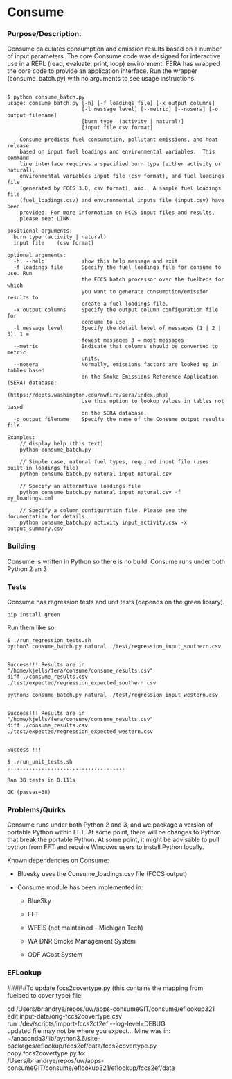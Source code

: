 # Consume

### Purpose/Description:
Consume calculates consumption and emission results based on a number of input parameters. The core Consume code was designed for interactive use in a REPL (read, evaluate, print, loop) environment. FERA has wrapped the core code to provide an application interface. Run the wrapper (consume_batch.py) with no arguments to see usage instructions.

```

$ python consume_batch.py 
usage: consume_batch.py [-h] [-f loadings file] [-x output columns]
                        [-l message level] [--metric] [--nosera] [-o output filename]
                        [burn type	(activity | natural)]
                        [input file	csv format]

    Consume predicts fuel consumption, pollutant emissions, and heat release
    based on input fuel loadings and environmental variables.  This command
    line interface requires a specified burn type (either activity or natural),
    environmental variables input file (csv format), and fuel loadings file
    (generated by FCCS 3.0, csv format), and.  A sample fuel loadings file
    (fuel_loadings.csv) and environmental inputs file (input.csv) have been
    provided. For more information on FCCS input files and results,
    please see: LINK.

positional arguments:
  burn type	(activity | natural)
  input file	(csv format)

optional arguments:
  -h, --help            show this help message and exit
  -f loadings file      Specify the fuel loadings file for consume to use. Run
                        the FCCS batch processor over the fuelbeds for which
                        you want to generate consumption/emission results to
                        create a fuel loadings file.
  -x output columns     Specify the output column configuration file for
                        consume to use
  -l message level      Specify the detail level of messages (1 | 2 | 3). 1 =
                        fewest messages 3 = most messages
  --metric              Indicate that columns should be converted to metric
                        units.
  --nosera              Normally, emissions factors are looked up in tables based
                        on the Smoke Emissions Reference Application (SERA) database: 
                        (https://depts.washington.edu/nwfire/sera/index.php) 
                        Use this option to lookup values in tables not based 
                        on the SERA database.
  -o output filename    Specify the name of the Consume output results file.

Examples:
    // display help (this text)
    python consume_batch.py

    // Simple case, natural fuel types, required input file (uses built-in loadings file)
    python consume_batch.py natural input_natural.csv

    // Specify an alternative loadings file
    python consume_batch.py natural input_natural.csv -f my_loadings.xml

    // Specify a column configuration file. Please see the documentation for details.
    python consume_batch.py activity input_activity.csv -x output_summary.csv

```

### Building
Consume is written in Python so there is no build. Consume runs under both Python 2 an 3

### Tests
Consume has regression tests and unit tests (depends on the green library). 
```
pip install green
```

Run them like so:

```
$ ./run_regression_tests.sh 
python3 consume_batch.py natural ./test/regression_input_southern.csv 


Success!!! Results are in "/home/kjells/fera/consume/consume_results.csv"
diff ./consume_results.csv ./test/expected/regression_expected_southern.csv 

python3 consume_batch.py natural ./test/regression_input_western.csv 


Success!!! Results are in "/home/kjells/fera/consume/consume_results.csv"
diff ./consume_results.csv ./test/expected/regression_expected_western.csv 


Success !!!

```

```
$ ./run_unit_tests.sh 
......................................

Ran 38 tests in 0.111s

OK (passes=38)

```


### Problems/Quirks
Consume runs under both Python 2 and 3, and we package a version of portable Python within FFT. At some point, there will be changes to Python that break the portable Python. At some point, it might be advisable to pull python from FFT and require Windows users to install Python locally.

Known dependencies on Consume:

* Bluesky uses the Consume_loadings.csv file (FCCS output)

* Consume module has been implemented in:

    - BlueSky

    - FFT

    - WFEIS (not maintained - Michigan Tech)

    - WA DNR Smoke Management System

    - ODF ACost System 


### EFLookup

#####To update fccs2covertype.py (this contains the mapping from fuelbed to cover type) file: 

cd /Users/briandrye/repos/uw/apps-consumeGIT/consume/eflookup321  
edit  input-data/orig-fccs2covertype.csv  
run ./dev/scripts/import-fccs2ct2ef --log-level=DEBUG  
updated file may not be where you expect... Mine was in:  
~/anaconda3/lib/python3.6/site-packages/eflookup/fccs2ef/data/fccs2covertype.py  
copy fccs2covertype.py to:  
/Users/briandrye/repos/uw/apps-consumeGIT/consume/eflookup321/eflookup/fccs2ef/data  



